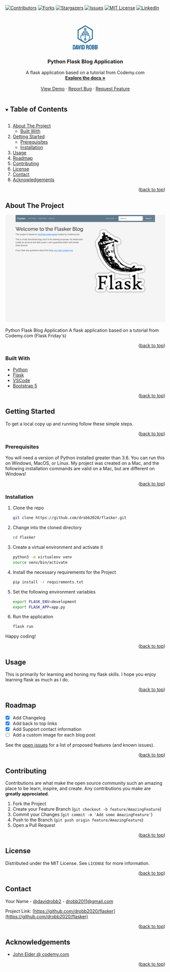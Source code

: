 <div id="top"></div>
<!--
*** Thanks for checking out the Best-README-Template. If you have a suggestion
*** that would make this better, please fork the repo and create a pull request
*** or simply open an issue with the tag "enhancement".
*** Thanks again! Now go create something AMAZING! :D
***
***
***
*** To avoid retyping too much info. Do a search and replace for the following:
*** drobb2020, flasker, davidrobb2, drobb2011@gmail.com, Python Flask Blog Application, A flask application based on a tutorial from Codemy.com
-->

<!-- PROJECT SHIELDS -->
<!--
*** I'm using markdown "reference style" links for readability.
*** Reference links are enclosed in brackets [ ] instead of parentheses ( ).
*** See the bottom of this document for the declaration of the reference variables
*** for contributors-url, forks-url, etc. This is an optional, concise syntax you may use.
*** https://www.markdownguide.org/basic-syntax/#reference-style-links
-->
[![Contributors][contributors-shield]][contributors-url]
[![Forks][forks-shield]][forks-url]
[![Stargazers][stars-shield]][stars-url]
[![Issues][issues-shield]][issues-url]
[![MIT License][license-shield]][license-url]
[![LinkedIn][linkedin-shield]][linkedin-url]

<!-- PROJECT LOGO -->
<br />
<p align="center">
  <a href="https://github.com/drobb2020/flasker">
    <img src="images/logo.png" alt="Logo" width="80" height="80">
  </a>

  <h3 align="center">Python Flask Blog Application</h3>

  <p align="center">
    A flask application based on a tutorial from Codemy.com
    <br />
    <a href="https://github.com/drobb2020/flasker"><strong>Explore the docs »</strong></a>
    <br />
    <br />
    <a href="https://flaskerdrobb.herokuapp.com/">View Demo</a>
    ·
    <a href="https://github.com/drobb2020/flasker/issues">Report Bug</a>
    ·
    <a href="https://github.com/drobb2020/flasker/issues">Request Feature</a>
  </p>
</p>

<!-- TABLE OF CONTENTS -->
<details open="open">
  <summary><h2 style="display: inline-block">Table of Contents</h2></summary>
  <ol>
    <li>
      <a href="#about-the-project">About The Project</a>
      <ul>
        <li><a href="#built-with">Built With</a></li>
      </ul>
    </li>
    <li>
      <a href="#getting-started">Getting Started</a>
      <ul>
        <li><a href="#prerequisites">Prerequisites</a></li>
        <li><a href="#installation">Installation</a></li>
      </ul>
    </li>
    <li><a href="#usage">Usage</a></li>
    <li><a href="#roadmap">Roadmap</a></li>
    <li><a href="#contributing">Contributing</a></li>
    <li><a href="#license">License</a></li>
    <li><a href="#contact">Contact</a></li>
    <li><a href="#acknowledgements">Acknowledgements</a></li>
  </ol>
</details>

<p align="right">(<a href="#top">back to top</a>)</p>

<!-- ABOUT THE PROJECT -->
## About The Project

<a href="https://github.com/drobb2020/flasker">
    <img src="images/flaskerdrobb.png" alt="Flasker Blog" width="700">
  </a>

Python Flask Blog Application
A flask application based on a tutorial from Codemy.com (Flask Friday's)

<p align="right">(<a href="#top">back to top</a>)</p>

### Built With

* [Python](https://www.python.org/)
* [Flask](https://flask.palletsprojects.com/en/2.0.x/)
* [VSCode](https://code.visualstudio.com/)
* [Bootstrap 5](https://getbootstrap.com/)

<p align="right">(<a href="#top">back to top</a>)</p>

<!-- GETTING STARTED -->
## Getting Started

To get a local copy up and running follow these simple steps.

<p align="right">(<a href="#top">back to top</a>)</p>

### Prerequisites

You will need a version of Python installed greater than 3.6. You can run this on Windows, MacOS, or Linux. My project was created on a Mac, and the following installation commands are valid on a Mac, but are different on Windows!

<p align="right">(<a href="#top">back to top</a>)</p>

### Installation

1. Clone the repo

   ```sh
   git clone https://github.com/drobb2020/flasker.git
   ```

2. Change into the cloned directory

   ```sh
   cd flasker
   ```

3. Create a virtual environment and activate it

   ```sh
   python3 -m virtualenv venv
   source venv/bin/activate
   ```

4. Install the necessary requirements for the Project

   ```sh
   pip install -r requirements.txt
   ```

5. Set the following environment variables

   ```sh
   export FLASK_ENV=development
   export FLASK_APP=app.py
   ```

6. Run the application

   ```sh
   flask run
   ```

Happy coding!

<p align="right">(<a href="#top">back to top</a>)</p>

<!-- USAGE EXAMPLES -->
## Usage

This is primarily for learning and honing my flask skills. I hope you enjoy learning flask as much as I do.

<p align="right">(<a href="#top">back to top</a>)</p>

<!-- ROADMAP -->
## Roadmap

* [X] Add Changelog
* [X] Add back to top links
* [X] Add Support contact information
* [ ] Add a custom image for each blog post

See the [open issues](https://github.com/drobb2020/flasker/issues) for a list of proposed features (and known issues).

<p align="right">(<a href="#top">back to top</a>)</p>

<!-- CONTRIBUTING -->
## Contributing

Contributions are what make the open source community such an amazing place to be learn, inspire, and create. Any contributions you make are **greatly appreciated**.

1. Fork the Project
2. Create your Feature Branch (`git checkout -b feature/AmazingFeature`)
3. Commit your Changes (`git commit -m 'Add some AmazingFeature'`)
4. Push to the Branch (`git push origin feature/AmazingFeature`)
5. Open a Pull Request

<p align="right">(<a href="#top">back to top</a>)</p>

<!-- LICENSE -->
## License

Distributed under the MIT License. See `LICENSE` for more information.

<p align="right">(<a href="#top">back to top</a>)</p>

<!-- CONTACT -->
## Contact

Your Name - [@davidrobb2](https://twitter.com/davidrobb2) - drobb2011@gmail.com

Project Link: [https://github.com/drobb2020/flasker](https://github.com/drobb2020/flasker)

<p align="right">(<a href="#top">back to top</a>)</p>

<!-- ACKNOWLEDGEMENTS -->
## Acknowledgements

* [John Elder @ codemy.com](https://www.youtube.com/playlist?list=PLCC34OHNcOtolz2Vd9ZSeSXWc8Bq23yEz)

<p align="right">(<a href="#top">back to top</a>)</p>

<!-- MARKDOWN LINKS & IMAGES -->
<!-- https://www.markdownguide.org/basic-syntax/#reference-style-links -->
[contributors-shield]: https://img.shields.io/github/contributors/drobb2020/flasker.svg?style=for-the-badge
[contributors-url]: https://github.com/drobb2020/flasker/graphs/contributors
[forks-shield]: https://img.shields.io/github/forks/drobb2020/flasker.svg?style=for-the-badge
[forks-url]: https://github.com/drobb2020/flasker/network/members
[stars-shield]: https://img.shields.io/github/stars/drobb2020/flasker.svg?style=for-the-badge
[stars-url]: https://github.com/drobb2020/flasker/stargazers
[issues-shield]: https://img.shields.io/github/issues/drobb2020/flasker.svg?style=for-the-badge
[issues-url]: https://github.com/drobb2020/flasker/issues
[license-shield]: https://img.shields.io/github/license/drobb2020/flasker.svg?style=for-the-badge
[license-url]: https://github.com/drobb2020/flasker/blob/master/LICENSE
[linkedin-shield]: https://img.shields.io/badge/-LinkedIn-black.svg?style=for-the-badge&logo=linkedin&colorB=555
[linkedin-url]: https://linkedin.com/in/drobb2020
